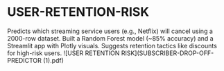 # USER-RETENTION-RISK
Predicts which streaming service users (e.g., Netflix) will cancel using a 2000-row dataset. Built a Random Forest model (~85% accuracy) and a Streamlit app with Plotly visuals. Suggests retention tactics like discounts for high-risk users.
![USER RETENTION RISK](SUBSCRIBER-DROP-OFF-PREDICTOR (1).pdf)
